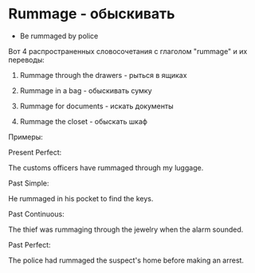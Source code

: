 # Rummage - обыскивать

- Be rummaged by police

Вот 4 распространенных словосочетания с глаголом "rummage" и их переводы:

1. Rummage through the drawers - рыться в ящиках

2. Rummage in a bag - обыскивать сумку

3. Rummage for documents - искать документы

4. Rummage the closet - обыскать шкаф

Примеры:

Present Perfect:

The customs officers have rummaged through my luggage.

Past Simple:

He rummaged in his pocket to find the keys.

Past Continuous:

The thief was rummaging through the jewelry when the alarm sounded.

Past Perfect:

The police had rummaged the suspect's home before making an arrest.
